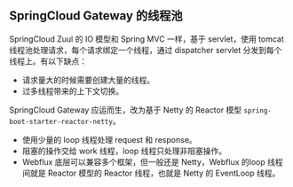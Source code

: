 ## SpringCloud Gateway 的线程池
SpringCloud Zuul 的 IO 模型和 Spring MVC 一样，基于 servlet，使用 tomcat 线程池处理请求，每个请求绑定一个线程，通过 dispatcher servlet 分发到每个线程上。有以下缺点：

- 请求量大的时候需要创建大量的线程。
- 过多线程带来的上下文切换。

SpringCloud Gateway 应运而生，改为基于 Netty 的 Reactor 模型 ```spring-boot-starter-reactor-netty```。

- 使用少量的 loop 线程处理 request 和 response。
- 阻塞的操作交给 work 线程，loop 线程只处理非阻塞操作。
- Webflux 底层可以兼容多个框架，但一般还是 Netty，Webflux 的loop 线程间就是 Reactor 模型的 Reactor 线程，也就是 Netty 的 EventLoop 线程。

